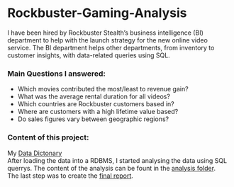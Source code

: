 # Rockbuster-Gaming-Analysis
I have been hired by Rockbuster Stealth’s business intelligence (BI) department to help with the launch strategy for the new online video service. The BI department helps other departments, from inventory to customer insights, with data-related queries using SQL.

### Main Questions I answered:
- Which movies contributed the most/least to revenue gain?
- What was the average rental duration for all videos?
- Which countries are Rockbuster customers based in?
- Where are customers with a high lifetime value based?
- Do sales figures vary between geographic regions?

### Content of this project:
My [Data Dictonary](https://github.com/Nirgendwo/Rockbuster-Gaming-Analysis/blob/01c16434d2ebe94649c3e4b49e2a7e63b91b9d71/Data-Dictionary.pdf)  
After loading the data into a RDBMS, I started analysing the data using SQL querrys. The content of the analysis can be fount in the [analysis folder](https://github.com/Nirgendwo/Rockbuster-Gaming-Analysis/tree/main/Analysis).  
The last step was to create the [final report](https://github.com/Nirgendwo/Rockbuster-Gaming-Analysis/blob/70dca47c62786e5d720d6f4fcf39b3f266a06fd7/Final-Report.pdf).

